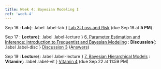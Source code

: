 ```yaml
---
title: Week 4: Bayesian Modeling I
ref: 'week-4'
---
```

Sep 16
: **Lab**{: .label .label-lab } [Lab 3: Loss and Risk](https://data102.datahub.berkeley.edu/hub/user-redirect/git-pull?repo=https%3A%2F%2Fgithub.com%2Fds-102%2Ffa24-materials&urlpath=lab%2Ftree%2Ffa24-materials%2F%2Flab%2Flab03%2Flab03.ipynb&branch=main) (due Sep 18 at **5 PM**)

Sep 17
: **Lecture**{: .label .label-lecture } [6. Parameter Estimation and Inference: Introduction to Frequentist and Bayesian Modeling](lecture/lec06)
: **Discussion**{: .label .label-disc } [Discussion 3](https://drive.google.com/file/d/1KdkLWwpdIMxgQotYYDK3g7EXDtKAvPmo/view?usp=sharing) ([Answers](https://drive.google.com/file/d/1NywY2oCPaEFw3BGzUMckXRVim9KTZLVl/view?usp=sharing))

Sep 19
: **Lecture**{: .label .label-lecture } [7. Bayesian Hierarchical Models](lecture/lec07)
: **Vitamin**{: .label .label-vit } [Vitamin 4](https://www.gradescope.com/courses/845267/assignments/4914348) (due Sep 22 at 11:59 PM)
